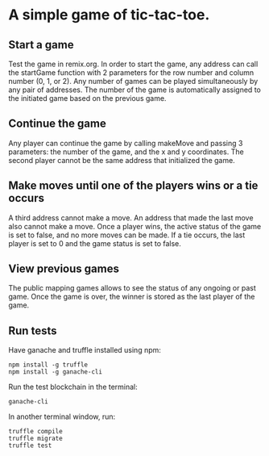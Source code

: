 # A simple game of tic-tac-toe.

## Start a game 

Test the game in remix.org.
In order to start the game, any address can call the startGame function with 2 parameters for the row number and column number (0, 1, or 2).
Any number of games can be played simultaneously by any pair of addresses. 
The number of the game is automatically assigned to the initiated game based on the previous game.

## Continue the game 

Any player can continue the game by calling makeMove and passing 3 parameters: the number of the game, and the x and y coordinates.
The second player cannot be the same address that initialized the game. 

## Make moves until one of the players wins or a tie occurs

A third address cannot make a move. 
An address that made the last move also cannot make a move. 
Once a player wins, the active status of the game is set to false, and no more moves can be made. 
If a tie occurs, the last player is set to 0 and the game status is set to false. 

## View previous games

The public mapping games allows to see the status of any ongoing or past game. 
Once the game is over, the winner is stored as the last player of the game. 

## Run tests 

Have ganache and truffle installed using npm:

```
npm install -g truffle
npm install -g ganache-cli
```

Run the test blockchain in the terminal:

```
ganache-cli
```

In another terminal window, run:

```
truffle compile
truffle migrate
truffle test
```
